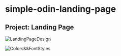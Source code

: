 # simple-odin-landing-page


## Project: Landing Page


![LandingPageDesign](./images/01.png)


![Colors&&FontStyles](./images/02.png)


